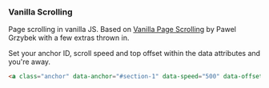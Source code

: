 ### Vanilla Scrolling

Page scrolling in vanilla JS. Based on [Vanilla Page Scrolling](https://pawelgrzybek.com/page-scroll-in-vanilla-javascript/) by Pawel Grzybek with a few extras thrown in.

Set your anchor ID, scroll speed and top offset within the data attributes and you're away.

```html
<a class="anchor" data-anchor="#section-1" data-speed="500" data-offset="0" href="#">Link</a>
```
